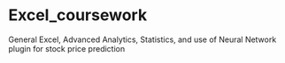 # Excel_coursework
General Excel, Advanced Analytics, Statistics, and use of Neural Network plugin for stock price prediction
